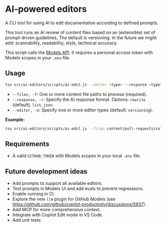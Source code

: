 # AI-powered editors

A CLI tool for using AI to edit documentation according to defined prompts.

This tool runs an AI review of content files based on an (extensible) set of prompt-driven guidelines. The default is versioning. In the future we might add: scannability, readability, style, technical accuracy.

This script calls the [Models API](https://docs.github.com/en/rest/models/inference?apiVersion=2022-11-28#run-an-inference-request). It requires a personal access token with Models scopes in your `.env` file.

## Usage

```sh
tsx src/ai-editors/scripts/ai-edit.js --editor <type> --response <type> --files <file1.md>
```

* `--files, -f`: One or more content file paths to process (required).
* `--response, -r`: Specify the AI response format. Options: `rewrite` (default), `list`, `json`.
* `--editor, -e`: Specify one or more editor types (default: `versioning`).

**Example:**

```sh
tsx src/ai-editors/scripts/ai-edit.js --files content/pull-requests/collaborating-with-pull-requests/working-with-forks/fork-a-repo.md --editor versioning --response list
```

## Requirements

* A valid `GITHUB_TOKEN` with Models scopes in your local `.env` file.

## Future development ideas

* Add prompts to support all available editors.
* Test prompts in Models UI and add evals to prevent regressions.
* Enable running in CI.
* Explore the new `llm` plugin for GitHub Models (see https://github.com/github/copilot-productivity/discussions/5937).
* Add MCP for more comprehensive context.
* Integrate with Copilot Edit mode in VS Code.
* Add unit tests.
